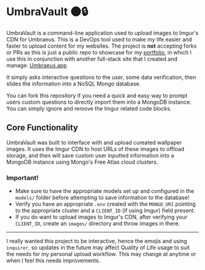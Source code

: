 # UmbraVault 🌑🔒

UmbraVault is a command-line application used to upload images to Imgur's CDN for Umbraeus. This is a DevOps tool used to make my life easier and faster to upload content for my websites. The project is **not** accepting forks or PRs as this is just a public repo to showcase for my [portfolio](https://blog.justincarver.work), in which I use this in conjunction with another full-stack site that I created and manage: [Umbraeus.app](https://umbraeus.app)

It simply asks interactive questions to the user, some data verification, then slides the information into a NoSQL Mongo database.

You can fork this repository if you need a quick and easy way to prompt users custom questions to directly import them into a MongoDB instance. You can simply ignore and remove the Imgur related code blocks.

## Core Functionality

UmbraVault was built to interface with and upload cureated wallpaper images. It uses the Imgur CDN to host URLs of these images to offload storage, and then will save custom user inputted information into a MongoDB instance using Mongo's Free Atlas cloud clusters.

### **Important!**

-   Make sure to have the appropriate models set up and configured in the `models/` folder before attempting to save information to the database!
-   Verify you have an appropriate `.env` created with the `MONGO_URI` pointing to the appropriate cluster and a `CLIENT_ID` (if using Imgur) field present.
-   If you do want to upload images to Imgur's CDN, after verifying your `CLIENT_ID`, create an `images/` directory and throw images in there.

---

I really wanted this project to be interactive, hence the emojis and using `inquirer`, so updates in the future may affect Quality of Life usage to suit the needs for my personal upload workflow. This may change at anytime or when I feel this needs improvements.
